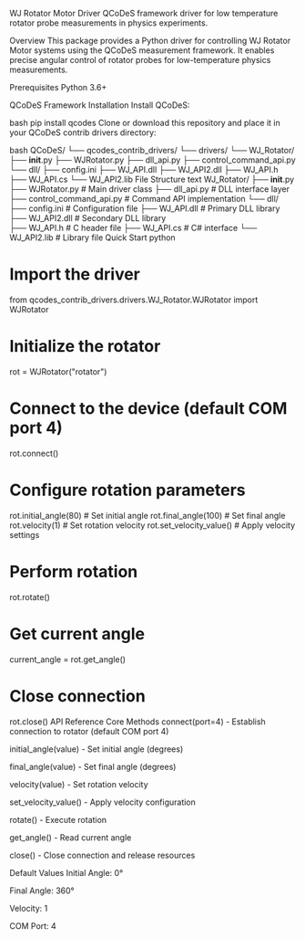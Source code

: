 WJ Rotator Motor Driver
QCoDeS framework driver for low temperature rotator probe measurements in physics experiments.

Overview
This package provides a Python driver for controlling WJ Rotator Motor systems using the QCoDeS measurement framework. It enables precise angular control of rotator probes for low-temperature physics measurements.

Prerequisites
Python 3.6+

QCoDeS Framework
Installation
Install QCoDeS:

bash
pip install qcodes
Clone or download this repository and place it in your QCoDeS contrib drivers directory:

bash
QCoDeS/
└── qcodes_contrib_drivers/
    └── drivers/
        └── WJ_Rotator/
            ├── __init__.py
            ├── WJRotator.py
            ├── dll_api.py
            ├── control_command_api.py
            └── dll/
                ├── config.ini
                ├── WJ_API.dll
                ├── WJ_API2.dll
                ├── WJ_API.h
                ├── WJ_API.cs
                └── WJ_API2.lib
File Structure
text
WJ_Rotator/
├── __init__.py
├── WJRotator.py              # Main driver class
├── dll_api.py               # DLL interface layer
├── control_command_api.py   # Command API implementation
└── dll/
    ├── config.ini           # Configuration file
    ├── WJ_API.dll           # Primary DLL library
    ├── WJ_API2.dll          # Secondary DLL library  
    ├── WJ_API.h             # C header file
    ├── WJ_API.cs            # C# interface
    └── WJ_API2.lib          # Library file
Quick Start
python
# Import the driver
from qcodes_contrib_drivers.drivers.WJ_Rotator.WJRotator import WJRotator

# Initialize the rotator
rot = WJRotator("rotator")

# Connect to the device (default COM port 4)
rot.connect()

# Configure rotation parameters
rot.initial_angle(80)    # Set initial angle
rot.final_angle(100)     # Set final angle  
rot.velocity(1)          # Set rotation velocity
rot.set_velocity_value() # Apply velocity settings

# Perform rotation
rot.rotate()

# Get current angle
current_angle = rot.get_angle()

# Close connection
rot.close()
API Reference
Core Methods
connect(port=4) - Establish connection to rotator (default COM port 4)

initial_angle(value) - Set initial angle (degrees)

final_angle(value) - Set final angle (degrees)

velocity(value) - Set rotation velocity

set_velocity_value() - Apply velocity configuration

rotate() - Execute rotation

get_angle() - Read current angle

close() - Close connection and release resources

Default Values
Initial Angle: 0°

Final Angle: 360°

Velocity: 1

COM Port: 4

